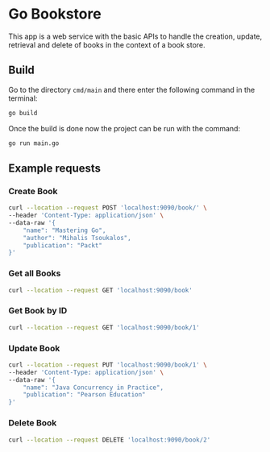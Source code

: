 # Go Bookstore

This app is a web service with the basic APIs to handle
the creation, update, retrieval and delete of books in 
the context of a book store.

## Build

Go to the directory `cmd/main` and there enter the following
command in the terminal:
```bash
go build
```

Once the build is done now the project can be run with the command:
```bash
go run main.go
```

## Example requests
### Create Book

```bash
curl --location --request POST 'localhost:9090/book/' \
--header 'Content-Type: application/json' \
--data-raw '{
    "name": "Mastering Go",
    "author": "Mihalis Tsoukalos",
    "publication": "Packt"
}'
```

### Get all Books
```bash
curl --location --request GET 'localhost:9090/book'
```

### Get Book by ID
```bash
curl --location --request GET 'localhost:9090/book/1'
```

### Update Book
```bash
curl --location --request PUT 'localhost:9090/book/1' \
--header 'Content-Type: application/json' \
--data-raw '{
    "name": "Java Concurrency in Practice",
    "publication": "Pearson Education"
}'
```

### Delete Book
```bash
curl --location --request DELETE 'localhost:9090/book/2'
```